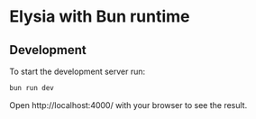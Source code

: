# Elysia with Bun runtime

## Development
To start the development server run:
```bash
bun run dev
```

Open http://localhost:4000/ with your browser to see the result.